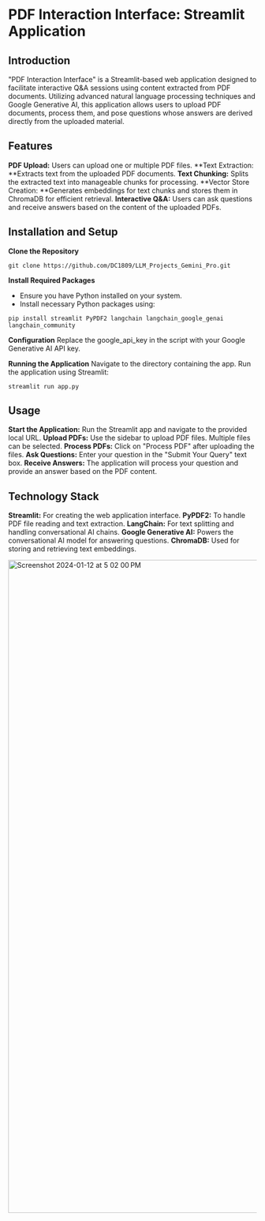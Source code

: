 # PDF Interaction Interface: Streamlit Application
## Introduction
"PDF Interaction Interface" is a Streamlit-based web application designed to facilitate interactive Q&A sessions using content extracted from PDF documents. Utilizing advanced natural language processing techniques and Google Generative AI, this application allows users to upload PDF documents, process them, and pose questions whose answers are derived directly from the uploaded material.

## Features

**PDF Upload:** Users can upload one or multiple PDF files.
**Text Extraction: **Extracts text from the uploaded PDF documents.
**Text Chunking:** Splits the extracted text into manageable chunks for processing.
**Vector Store Creation: **Generates embeddings for text chunks and stores them in ChromaDB for efficient retrieval.
**Interactive Q&A:** Users can ask questions and receive answers based on the content of the uploaded PDFs.

## Installation and Setup
**Clone the Repository**

`git clone https://github.com/DC1809/LLM_Projects_Gemini_Pro.git`

**Install Required Packages**

- Ensure you have Python installed on your system.
- Install necessary Python packages using:

`pip install streamlit PyPDF2 langchain langchain_google_genai langchain_community`

**Configuration**
Replace the google_api_key in the script with your Google Generative AI API key.

**Running the Application**
Navigate to the directory containing the app.
Run the application using Streamlit:

`streamlit run app.py`

##  Usage
**Start the Application:** Run the Streamlit app and navigate to the provided local URL.
**Upload PDFs:** Use the sidebar to upload PDF files. Multiple files can be selected.
**Process PDFs:** Click on "Process PDF" after uploading the files.
**Ask Questions:** Enter your question in the "Submit Your Query" text box.
**Receive Answers:** The application will process your question and provide an answer based on the PDF content.

## Technology Stack

**Streamlit:** For creating the web application interface.
**PyPDF2:** To handle PDF file reading and text extraction.
**LangChain:** For text splitting and handling conversational AI chains.
**Google Generative AI:** Powers the conversational AI model for answering questions.
**ChromaDB:** Used for storing and retrieving text embeddings.

<img width="1323" alt="Screenshot 2024-01-12 at 5 02 00 PM" src="https://github.com/DC1809/Kaggle_Case_Studies/assets/153703928/e6173b86-6674-4a3e-bfeb-5c09086df6e6">


